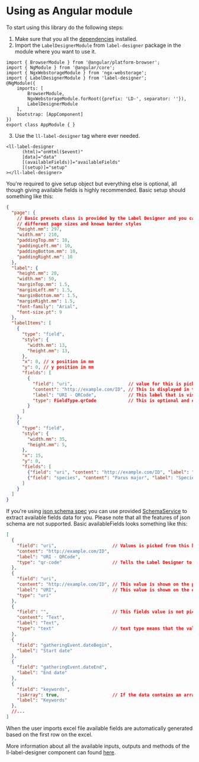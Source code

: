 # Using as Angular module

To start using this library do the following steps: 
1. Make sure that you all the [dependencies](../dependencies.html) installed.
2. Import the `LabelDesignerModule` from `label-designer` package in the module 
where you want to use it.
```
import { BrowserModule } from '@angular/platform-browser';
import { NgModule } from '@angular/core';
import { NgxWebstorageModule } from 'ngx-webstorage';
import { LabelDesignerModule } from 'label-designer';
@NgModule({
    imports: [
        BrowserModule,
        NgxWebstorageModule.forRoot({prefix: 'LD-', separator: ''}),
        LabelDesignerModule
    ],
    bootstrap: [AppComponent]
})
export class AppModule { }
```
3. Use the `ll-label-designer` tag where ever needed.
```
<ll-label-designer
      (html)="onHtml($event)"
      [data]="data"
      [(availableFields)]="availableFields"
      [(setup)]="setup"
></ll-label-designer>
```

You're required to give setup object but everything else is optional, all though giving available
fields is highly recommended. Basic setup should something like this:
```json
{
  "page": {
    // Basic presets class is provided by the Label Designer and you can use that to include
    // different page sizes and known border styles 
    "height.mm": 297,
    "width.mm": 210,
    "paddingTop.mm": 10,
    "paddingLeft.mm": 10,
    "paddingBottom.mm": 10,
    "paddingRight.mm": 10
  },
  "label": {
    "height.mm": 20,
    "width.mm": 50,
    "marginTop.mm": 1.5,
    "marginLeft.mm": 1.5,
    "marginBottom.mm": 1.5,
    "marginRight.mm": 1.5,
    "font-family": "Arial",
    "font-size.pt": 9
  },
  "labelItems": [
    {
      "type": "field",
      "style": {
        "width.mm": 13,
        "height.mm": 13,
      },
      "x": 0, // x position im mm
      "y": 0, // y position im mm
      "fields": [
        {
          "field": "uri",                     // value for this is picked from the data with this key.
          "content": "http://example.com/ID", // This is displayed in the preview (with qr-code type QR Code is displayed instead)
          "label": "URI - QRCode",            // This label that is visible on the editor.
          "type": FieldType.qrCode            // This is optional and editor will enable special features based on this.
        }
      ]
    },
    {
      "type": "field",
      "style": {
        "width.mm": 35,
        "height.mm": 5,
      },
      "x": 15,
      "y": 0,
      "fields": [
        {"field": "uri", "content": "http://example.com/ID", "label": "URI", "type":  FieldType.uri},
        {"field": "species", "content": "Parus major", "label": "Species"}
      ]
    }
  ]
}
```
If you're using [json schema spec](http://json-schema.org/) you can use provided
[SchemaService](../../injectables/SchemaService.html) to 
extract available fields data for you. Please note that all the features of json schema are not supported.
Basic availableFields looks something like this:
```json
[
  {
    "field": "uri",                     // Values is picked from this key on the data
    "content": "http://example.com/ID", 
    "label": "URI - QRCode",           
    "type": "qr-code"                   // Tells the Label Designer to convert this field value to QR Code
  },
  {
    "field": "uri",
    "content": "http://example.com/ID", // This value is shown on the preview
    "label": "URI",                     // This value is shown on the editor 
    "type": "uri"
  },
  {
    "field": "",                        // This fields value is not picked from the data
    "content": "Text",
    "label": "Text",
    "type": "text"                      // text type means that the value can be inputted from editor and it's not picked from the data.
  },
  {
    "field": "gatheringEvent.dateBegin",
    "label": "Start date"
  },
  {
    "field": "gatheringEvent.dateEnd",
    "label": "End date"
  },
  {
    "field": "keywords",
    "isArray": true,                    // If the data contains an array this needs to be set to true. In the editor setting join by value on this fields tells how the different values are joined together. 
    "label": "Keywords"
  },
  //...
]
```

When the user imports excel file available fields are automatically generated based on the first
row on the excel.

More information about all the available inputs, outputs and methods of the ll-label-designer
component can found [here](../../components/LabelDesignerComponent.html).


